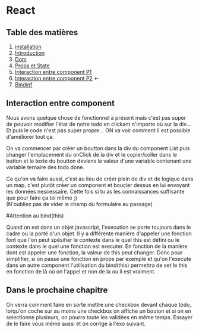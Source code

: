 # React

## Table des matières

1. [installation](./Installation.md)
2. [Introduction](./introduction.md) 
3. [Dom](./Dom.md)
4. [Props et State](./PropsEtState.md)
5. [Interaction entre component P1](./InteractionEntreComponentPartie1.md) 
6. [Interaction entre component P2](./InteractionEntreComponentPartie2.md) ←
7. [Bindinf](./Binding.mb)

## Interaction entre component

Nous avons quelque chose de fonctionnel à présent mais c'est pas super de pouvoir modifier l'état de notre todo en clickant n'importe où sur la div... Et puis le code n'est pas super propre... ON va voir comment il est possible d'améliorer tout ça.

On va commencer par créer un boutton dans la div du component List puis changer l'emplacement du onClick de la div et le copier/coller dans le button et le texte du boutton deviens la valeur d'une variable contenant une variable ternaire des todo.done.

Ce qu'on va faire aussi, c'est au lieu de créer plein de div et de logique dans un map, c'est plutôt créer un component et boucler dessus en lui envoyant les données nescessaire. Cette fois si tu as les connaissances suffisante que pour faire ça toi même ;)  
(N'oubliez pas de vider le champ du formulaire au passage)

#Attention au bind(this)

Quand on est dans un objet javascript, l'execution se porte toujours dans le cadre ou la porté d'un objet. Il y a différente manière d'appeler une fonction font que l'on peut spésifier le contexte dans le quel this est défini ou le contexte dans le quel une fonction est executer. En fonction de la manière dont est appeler une fonction, la valeur de this peut changer. Donc pour simplifier, si on passe une fonction en props par exemple et qu'on l'execute dans un autre component l'utilisation du bind(this) permettra de set le this en fonction de là où on l'appel et non de la ou il est vraiment.

## Dans le prochaine chapitre

On verra comment faire en sorte mettre une checkbox devant chaque todo, lorqu'on coche sur au moins une checkbox on affiche un bouton et si on en selectionne plusieurs, on pourra toute les validées en même temps.
Essayer de le faire vous même aussi et on corrige à l'exo suivant.
